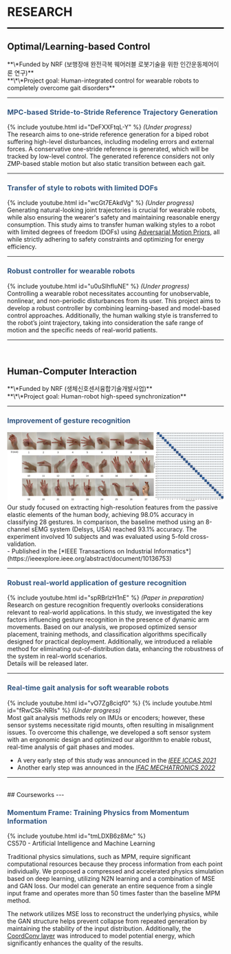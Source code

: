 <head>
<style>
mark { 
  background-color: white;
  color: rgb(51, 87, 128);
}
</style>
</head>

<h1> RESEARCH </h1>

<hr style="height:3px; background-color:black; border:0;">


<h2>Optimal/Learning-based Control</h2>
**\*Funded by NRF (보행장애 완전극복 웨어러블 로봇기술을 위한 인간운동제어이론 연구)**
<br>
**\*\*Project goal: Human-integrated control for wearable robots to completely overcome gait disorders**


---

### <mark>MPC-based Stride-to-Stride Reference Trajectory Generation</mark>
{% include youtube.html id="DeFXXFtqL-Y" %}
_(Under progress)_
<br>
The research aims to one-stride reference generation for a biped robot suffering high-level disturbances, including modeling errors and external forces. A conservative one-stride reference is generated, which will be tracked by low-level control. The generated reference considers not only ZMP-based stable motion but also static transition between each gait.

---

### <mark>Transfer of style to robots with limited DOFs</mark>
{% include youtube.html id="wcGt7EAkdVg" %}
_(Under progress)_
<br>
Generating natural-looking joint trajectories is crucial for wearable robots, while also ensuring the wearer's safety and maintaining reasonable energy consumption. This study aims to transfer human walking styles to a robot with limited degrees of freedom (DOFs) using [Adversarial Motion Priors](https://arxiv.org/abs/2104.02180), all while strictly adhering to safety constraints and optimizing for energy efficiency.

---
### <mark>Robust controller for wearable robots</mark>
<!-- {% include youtube.html id="dueZzaKWLBw" %} -->
{% include youtube.html id="u0uSIhfIuNE" %}
_(Under progress)_
<br>
Controlling a wearable robot necessitates accounting for unobservable, nonlinear, and non-periodic disturbances from its user. This project aims to develop a robust controller by combining learning-based and model-based control approaches. Additionally, the human walking style is transferred to the robot’s joint trajectory, taking into consideration the safe range of motion and the specific needs of real-world patients.

---

<br>
<h2> Human-Computer Interaction </h2>
**\*Funded by NRF (생체신호센서융합기술개발사업)**
<br>
**\*\*Project goal: Human-robot high-speed synchronization**

---
### <mark>Improvement of gesture recognition</mark>
<img src="images/gesture_static/GesturesAccuracy.png?raw=true"/>
<br>
Our study focused on extracting high-resolution features from the passive elastic elements of the human body, achieving 98.0% accuracy in classifying 28 gestures. In comparison, the baseline method using an 8-channel sEMG system (Delsys, USA) reached 93.1% accuracy. The experiment involved 10 subjects and was evaluated using 5-fold cross-validation.
<br>
- Published in the [*IEEE Transactions on Industrial Informatics*](https://ieeexplore.ieee.org/abstract/document/10136753)

---
### <mark>Robust real-world application of gesture recognition</mark>
{% include youtube.html id="spRBrlzH1nE" %}
_(Paper in preparation)_
<br>
Research on gesture recognition frequently overlooks considerations relevant to real-world applications. In this study, we investigated the key factors influencing gesture recognition in the presence of dynamic arm movements. Based on our analysis, we proposed optimized sensor placement, training methods, and classification algorithms specifically designed for practical deployment. Additionally, we introduced a reliable method for eliminating out-of-distribution data, enhancing the robustness of the system in real-world scenarios.
<br>
Details will be released later.

---
### <mark>Real-time gait analysis for soft wearable robots</mark>
{% include youtube.html id="vO7Zg8ciqf0" %}
{% include youtube.html id="fRwCSk-NRls" %}
_(Under progress)_
<br>
Most gait analysis methods rely on IMUs or encoders; however, these sensor systems necessitate rigid mounts, often resulting in misalignment issues. To overcome this challenge, we developed a soft sensor system with an ergonomic design and optimized our algorithm to enable robust, real-time analysis of gait phases and modes.
<br>
- A very early step of this study was announced in the [*IEEE ICCAS 2021*](https://ieeexplore.ieee.org/document/9649762)
- Another early step was announced in the [*IFAC MECHATRONICS 2022*](https://www.sciencedirect.com/science/article/pii/S240589632202612X)

---

<br>
## Courseworks
---

### <mark>Momentum Frame: Training Physics from Momentum Information</mark>
{% include youtube.html id="tmLDXB6z8Mc" %}
<br>
CS570 - Artificial Intelligence and Machine Learning

Traditional physics simulations, such as MPM, require significant computational resources because they process information from each point individually. We proposed a compressed and accelerated physics simulation based on deep learning, utilizing N2N learning and a combination of MSE and GAN loss. Our model can generate an entire sequence from a single input frame and operates more than 50 times faster than the baseline MPM method.

The network utilizes MSE loss to reconstruct the underlying physics, while the GAN structure helps prevent collapse from repeated generation by maintaining the stability of the input distribution. Additionally, the [CoordConv layer](https://arxiv.org/abs/1807.03247) was introduced to model potential energy, which significantly enhances the quality of the results.
<br>
<!-- <p style="font-size:11px">Page template forked from <a href="https://github.com/evanca/quick-portfolio">evanca</a></p> -->
<!-- Remove above link if you don't want to attibute -->
